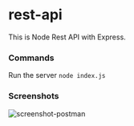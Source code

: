 # rest-api
This is Node Rest API with Express.

### Commands
Run the server `node index.js`

### Screenshots

![screenshot-postman](https://user-images.githubusercontent.com/69821778/133176687-60ee8799-c728-449e-81ba-c35c55b85b02.png)



